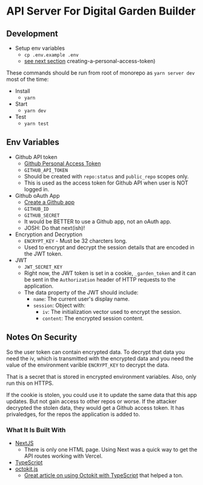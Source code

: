 # API Server For Digital Garden Builder

## Development

- Setup env variables
  - `cp .env.example .env`
  - [see next section](#env-variables)
creating-a-personal-access-token)

These commands should be run from root of monorepo as `yarn server dev` most of the time:

- Install
  - `yarn`
- Start
  - `yarn dev`
- Test
  - `yarn test`

## Env Variables

- Github API token
  - [Github Personal Access Token](https://docs.github.com/en/free-pro-team@latest/github/authenticating-to-github/)
  - `GITHUB_API_TOKEN`
  - Should be created with `repo:status` and `public_repo` scopes only.
  - This is used as the access token for Github API when user is NOT logged in.
- Github oAuth App
  - [Create a Github app](https://docs.github.com/en/free-pro-team@latest/developers/apps/creating-a-github-app)
  - `GITHUB_ID`
  - `GITHUB_SECRET`
  - It would be BETTER to use a Github app, not an oAuth app.
  - JOSH: Do that next(ish)!
- Encryption and Decryption
  - `ENCRYPT_KEY` - Must be 32 charcters long.
  - Used to encrypt and decrypt the session details that are encoded in the JWT token.
- JWT
  - `JWT_SECRET_KEY`
  - Right now, the JWT token is set in a cookie, `_garden_token` and it can be sent in the `Authorization` header of HTTP requests to the application.
  - The data property of the JWT should include:
    - `name`: The current user's display name.
    - `session`: Object with:
      - `iv`: The initialization vector used to encrypt the session.
      - `content`: The encrypted session content.

## Notes On Security

So the user token can contain encrypted data. To decrypt that data you need the iv, which is transmitted with the encrypted data and you need the value of the environment varible `ENCRYPT_KEY` to decrypt the data.

That is a secret that is stored in encrypted environment variables. Also, only run this on HTTPS.

If the cookie is stolen, you could use it to update the same data that this app updates. But not gain access to other repos or worse. If the attacker decrypted the stolen data, they would get a Github access token. It has privaledges, for the repos the application is added to.

### What It Is Built With

- [NextJS](https://nextjs.org/)
  - There is only one HTML page. Using Next was a quick way to get the API routes working with Vercel.
- [TypeScript](https://www.typescriptlang.org/)
- [octokit.js](https://octokit.github.io/rest.js/v18)
  - [Great article on using Octokit with TypeScript](https://dev.to/lucis/how-to-push-files-programatically-to-a-repository-using-octokit-with-typescript-1nj0) that helped a ton.
